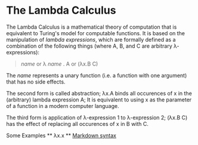 The Lambda Calculus
===============================================================================
The Lambda Calculus is a mathematical theory of computation that is equivalent
to Turing's model for computable functions.  It is based on the manipulation of
_lambda expressions_, which are formally defined as a combination of the 
following things (where A, B, and C are arbitrary &lambda;-expressions):

>  _name_ or   &lambda; _name_ . A or   (&lambda;x.B C)

The _name_ represents a unary function (i.e. a function with one argument) that 
has no side effects.

The second form is called abstraction; &lambda;x.A binds all occurences of x 
in the (arbitrary) lambda expression A; It is equivalent to using x as the 
parameter of a function in a modern computer language.

The third form is application of &lambda;-expression 1 to &lambda;-expression 2;
(&lambda;x.B C) has the effect of replacing all occurences of x in B with C.

Some Examples
** &lambda;x.x **
[Markdown syntax](http://daringfireball.net/projects/markdown/dingus)

